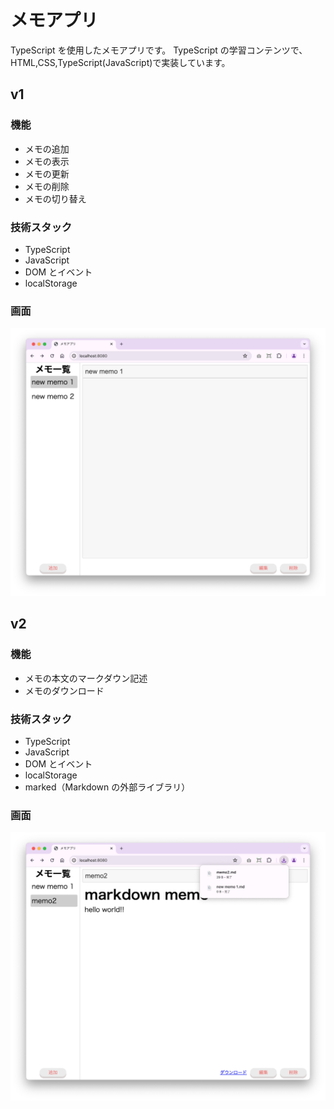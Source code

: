# メモアプリ

TypeScript を使用したメモアプリです。
TypeScript の学習コンテンツで、HTML,CSS,TypeScript(JavaScript)で実装しています。

## v1

### 機能

- メモの追加
- メモの表示
- メモの更新
- メモの削除
- メモの切り替え

### 技術スタック

- TypeScript
- JavaScript
- DOM とイベント
- localStorage

### 画面

![アプリ画像](images/v1.png)

## v2

### 機能

- メモの本文のマークダウン記述
- メモのダウンロード

### 技術スタック

- TypeScript
- JavaScript
- DOM とイベント
- localStorage
- marked（Markdown の外部ライブラリ）

### 画面

![アプリ画像](images/v2.png)
